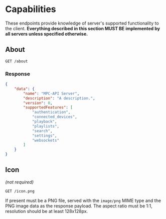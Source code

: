 # Capabilities

These endpoints provide knowledge of server's supported functionality to the client. **Everything described in this section MUST BE implemented by all servers unless specified otherwise.**

## About

```GET /about```

### Response

```json
{
    "data": {
        "name": "MPC-API Server",
        "description": "A description.",
        "version": 0,
        "supportedFeatures": [
            "authentication",
            "connected_devices",
            "playback",
            "playlists",
            "search",
            "settings",
            "websockets"
        ]
    }
}
```

## Icon

*(not required)*

```GET /icon.png```

If present must be a PNG file, served with the `image/png` MIME type and the PNG image data as the response payload. The aspect ratio must be 1:1, resolution should be at least 128x128px.